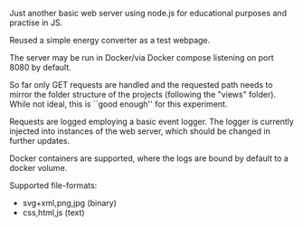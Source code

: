 Just another basic web server using node.js for educational purposes and practise in JS.

Reused a simple energy converter as a test webpage.

The server may be run in Docker/via Docker compose listening on port 8080 by default.
 
So far only GET requests are handled and the requested path needs to mirror the folder structure of the projects (following the "views" folder). While not ideal, this is ``good enough'' for this experiment. 

Requests are logged employing a basic event logger. The logger is currently injected into instances of the web server, which should be changed in further updates.

Docker containers are supported, where the logs are bound by default to a docker volume.

Supported file-formats:
- svg+xml,png,jpg (binary)
- css,html,js (text)
